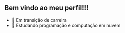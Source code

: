 ## Bem vindo ao meu perfil!!!

- 🔭 Em transição de carreira
- 🌱 Estudando programação e computação em nuvem

